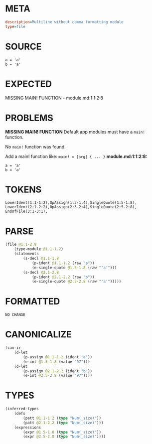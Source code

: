 # META
~~~ini
description=Multiline without comma formatting module
type=file
~~~
# SOURCE
~~~roc
a = 'a'
b = 'a'
~~~
# EXPECTED
MISSING MAIN! FUNCTION - module.md:1:1:2:8
# PROBLEMS
**MISSING MAIN! FUNCTION**
Default app modules must have a `main!` function.

No `main!` function was found.

Add a main! function like:
`main! = |arg| { ... }`
**module.md:1:1:2:8:**
```roc
a = 'a'
b = 'a'
```


# TOKENS
~~~zig
LowerIdent(1:1-1:2),OpAssign(1:3-1:4),SingleQuote(1:5-1:8),
LowerIdent(2:1-2:2),OpAssign(2:3-2:4),SingleQuote(2:5-2:8),
EndOfFile(3:1-3:1),
~~~
# PARSE
~~~clojure
(file @1.1-2.8
	(type-module @1.1-1.2)
	(statements
		(s-decl @1.1-1.8
			(p-ident @1.1-1.2 (raw "a"))
			(e-single-quote @1.5-1.8 (raw "'a'")))
		(s-decl @2.1-2.8
			(p-ident @2.1-2.2 (raw "b"))
			(e-single-quote @2.5-2.8 (raw "'a'")))))
~~~
# FORMATTED
~~~roc
NO CHANGE
~~~
# CANONICALIZE
~~~clojure
(can-ir
	(d-let
		(p-assign @1.1-1.2 (ident "a"))
		(e-int @1.5-1.8 (value "97")))
	(d-let
		(p-assign @2.1-2.2 (ident "b"))
		(e-int @2.5-2.8 (value "97"))))
~~~
# TYPES
~~~clojure
(inferred-types
	(defs
		(patt @1.1-1.2 (type "Num(_size)"))
		(patt @2.1-2.2 (type "Num(_size)")))
	(expressions
		(expr @1.5-1.8 (type "Num(_size)"))
		(expr @2.5-2.8 (type "Num(_size)"))))
~~~
